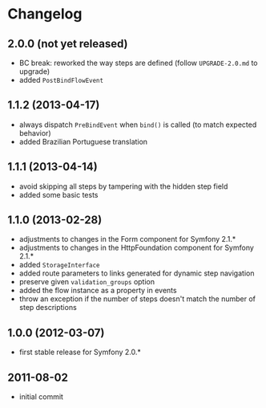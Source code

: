 # Changelog

## 2.0.0 (not yet released)

* BC break: reworked the way steps are defined (follow `UPGRADE-2.0.md` to upgrade)
* added `PostBindFlowEvent`

## 1.1.2 (2013-04-17)

* always dispatch `PreBindEvent` when `bind()` is called (to match expected behavior)
* added Brazilian Portuguese translation

## 1.1.1 (2013-04-14)

* avoid skipping all steps by tampering with the hidden step field
* added some basic tests

## 1.1.0 (2013-02-28)

* adjustments to changes in the Form component for Symfony 2.1.*
* adjustments to changes in the HttpFoundation component for Symfony 2.1.*
* added `StorageInterface`
* added route parameters to links generated for dynamic step navigation
* preserve given `validation_groups` option
* added the flow instance as a property in events
* throw an exception if the number of steps doesn't match the number of step descriptions

## 1.0.0 (2012-03-07)

* first stable release for Symfony 2.0.*

## 2011-08-02

* initial commit
